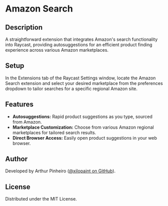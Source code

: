 # Amazon Search

## Description

A straightforward extension that integrates Amazon's search functionality into Raycast, providing autosuggestions for an efficient product finding experience across various Amazon marketplaces.

## Setup

In the Extensions tab of the Raycast Settings window, locate the Amazon Search extension and select your desired marketplace from the preferences dropdown to tailor searches for a specific regional Amazon site.

## Features

- **Autosuggestions:** Rapid product suggestions as you type, sourced from Amazon.
- **Marketplace Customization:** Choose from various Amazon regional marketplaces for tailored search results.
- **Direct Browser Access:** Easily open product suggestions in your web browser.

## Author

Developed by Arthur Pinheiro ([@xilopaint on GitHub](https://github.com/xilopaint)).

## License

Distributed under the MIT License.
